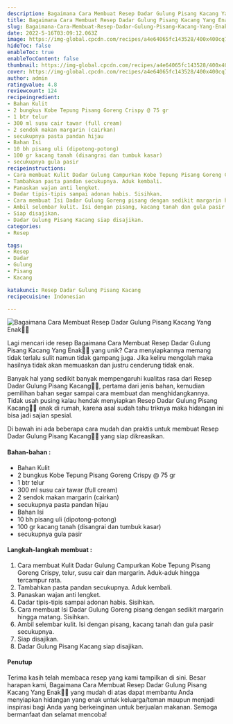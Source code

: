 ```yaml
---
description: Bagaimana Cara Membuat Resep Dadar Gulung Pisang Kacang Yang Enak"
title: Bagaimana Cara Membuat Resep Dadar Gulung Pisang Kacang Yang Enak
slug: Bagaimana-Cara-Membuat-Resep-Dadar-Gulung-Pisang-Kacang-Yang-Enak
date: 2022-5-16T03:09:12.063Z
image: https://img-global.cpcdn.com/recipes/a4e64065fc143528/400x400cq70/photo.jpg
hideToc: false
enableToc: true
enableTocContent: false
thumbnail: https://img-global.cpcdn.com/recipes/a4e64065fc143528/400x400cq70/photo.jpg
cover: https://img-global.cpcdn.com/recipes/a4e64065fc143528/400x400cq70/photo.jpg
author: admin
ratingvalue: 4.8
reviewcount: 124
recipeingredient:
- Bahan Kulit
- 2 bungkus Kobe Tepung Pisang Goreng Crispy @ 75 gr
- 1 btr telur
- 300 ml susu cair tawar (full cream)
- 2 sendok makan margarin (cairkan)
- secukupnya pasta pandan hijau
- Bahan Isi
- 10 bh pisang uli (dipotong-potong)
- 100 gr kacang tanah (disangrai dan tumbuk kasar)
- secukupnya gula pasir
recipeinstructions:
- Cara membuat Kulit Dadar Gulung Campurkan Kobe Tepung Pisang Goreng Crispy, telur, susu cair dan margarin. Aduk-aduk hingga tercampur rata.
- Tambahkan pasta pandan secukupnya. Aduk kembali.
- Panaskan wajan anti lengket.
- Dadar tipis-tipis sampai adonan habis. Sisihkan.
- Cara membuat Isi Dadar Gulung Goreng pisang dengan sedikit margarin hingga matang. Sisihkan.
- Ambil selembar kulit. Isi dengan pisang, kacang tanah dan gula pasir secukupnya.
- Siap disajikan.
- Dadar Gulung Pisang Kacang siap disajikan.
categories:
- Resep

tags:
- Resep
- Dadar
- Gulung
- Pisang
- Kacang

katakunci: Resep Dadar Gulung Pisang Kacang
recipecuisine: Indonesian

---
```


![Bagaimana Cara Membuat Resep Dadar Gulung Pisang Kacang Yang Enak👩‍🍳](https://img-global.cpcdn.com/recipes/a4e64065fc143528/400x400cq70/photo.jpg)

Lagi mencari ide resep Bagaimana Cara Membuat Resep Dadar Gulung Pisang Kacang Yang Enak👩‍🍳 yang unik? Cara menyiapkannya memang tidak terlalu sulit namun tidak gampang juga. Jika keliru mengolah maka hasilnya tidak akan memuaskan dan justru cenderung tidak enak.

Banyak hal yang sedikit banyak mempengaruhi kualitas rasa dari Resep Dadar Gulung Pisang Kacang👩‍🍳, pertama dari jenis bahan, kemudian pemilihan bahan segar sampai cara membuat dan menghidangkannya. Tidak usah pusing kalau hendak menyiapkan Resep Dadar Gulung Pisang Kacang👩‍🍳 enak di rumah, karena asal sudah tahu triknya maka hidangan ini bisa jadi sajian spesial.

Di bawah ini ada beberapa cara mudah dan praktis untuk membuat Resep Dadar Gulung Pisang Kacang👩‍🍳 yang siap dikreasikan.

<!--inarticleads1-->

#### Bahan-bahan :

- Bahan Kulit
- 2 bungkus Kobe Tepung Pisang Goreng Crispy @ 75 gr
- 1 btr telur
- 300 ml susu cair tawar (full cream)
- 2 sendok makan margarin (cairkan)
- secukupnya pasta pandan hijau
- Bahan Isi
- 10 bh pisang uli (dipotong-potong)
- 100 gr kacang tanah (disangrai dan tumbuk kasar)
- secukupnya gula pasir

<!--inarticleads2-->

#### Langkah-langkah membuat :

1. Cara membuat Kulit Dadar Gulung Campurkan Kobe Tepung Pisang Goreng Crispy, telur, susu cair dan margarin. Aduk-aduk hingga tercampur rata.
1. Tambahkan pasta pandan secukupnya. Aduk kembali.
1. Panaskan wajan anti lengket.
1. Dadar tipis-tipis sampai adonan habis. Sisihkan.
1. Cara membuat Isi Dadar Gulung Goreng pisang dengan sedikit margarin hingga matang. Sisihkan.
1. Ambil selembar kulit. Isi dengan pisang, kacang tanah dan gula pasir secukupnya.
1. Siap disajikan.
1. Dadar Gulung Pisang Kacang siap disajikan.

#### Penutup

Terima kasih telah membaca resep yang kami tampilkan di sini. Besar harapan kami, Bagaimana Cara Membuat Resep Dadar Gulung Pisang Kacang Yang Enak👩‍🍳 yang mudah di atas dapat membantu Anda menyiapkan hidangan yang enak untuk keluarga/teman maupun menjadi inspirasi bagi Anda yang berkeinginan untuk berjualan makanan. Semoga bermanfaat dan selamat mencoba!